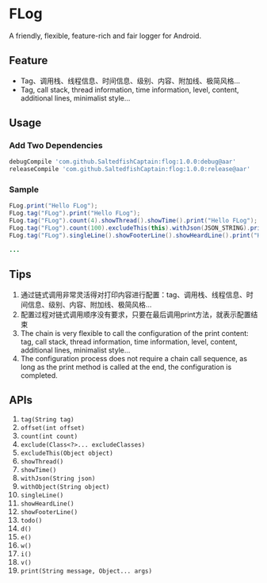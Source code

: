 # FLog
A friendly, flexible, feature-rich and fair logger for Android.

## Feature
- Tag、调用栈、线程信息、时间信息、级别、内容、附加线、极简风格...
- Tag, call stack, thread information, time information, level, content, additional lines, minimalist style...

## Usage
### Add Two Dependencies
```groovy
debugCompile 'com.github.SaltedfishCaptain:flog:1.0.0:debug@aar'
releaseCompile 'com.github.SaltedfishCaptain:flog:1.0.0:release@aar'
```

### Sample
```java
FLog.print("Hello FLog");
FLog.tag("FLog").print("Hello FLog");
FLog.tag("FLog").count(4).showThread().showTime().print("Hello FLog");
FLog.tag("FLog").count(100).excludeThis(this).withJson(JSON_STRING).print("Hello FLog");
FLog.tag("FLog").singleLine().showFooterLine().showHeardLine().print("Hello FLog");

...
```

## Tips
1. 通过链式调用非常灵活得对打印内容进行配置：tag、调用栈、线程信息、时间信息、级别、内容、附加线、极简风格...
2. 配置过程对链式调用顺序没有要求，只要在最后调用print方法，就表示配置结束
3. The chain is very flexible to call the configuration of the print content: tag, call stack, thread information, time information, level, content, additional lines, minimalist style...
4. The configuration process does not require a chain call sequence, as long as the print method is called at the end, the configuration is completed.

## APIs

1. `tag(String tag)`
2. `offset(int offset)`
3. `count(int count)`
4. `exclude(Class<?>... excludeClasses)`
5. `excludeThis(Object object)`
6. `showThread()`
7. `showTime()`
8. `withJson(String json)`
9. `withObject(String object)`
10. `singleLine()`
11. `showHeardLine()`
12. `showFooterLine()`
13. `todo()`
14. `d()`
15. `e()`
16. `w()`
17. `i()`
18. `v()`
19. `print(String message, Object... args)`

